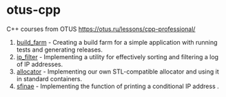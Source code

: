 # otus-cpp
C++ courses from OTUS https://otus.ru/lessons/cpp-professional/

1. [build_farm](/build_farm) - Creating a build farm for a simple application with running tests and generating releases.
2. [ip_filter](/ip_filter) - Implementing a utility for effectively sorting and filtering a log of IP addresses.
2. [allocator](/allocator) - Implementing our own STL-compatible allocator and using it in standard containers.
2. [sfinae](/sfinae) - Implementing the function of printing a conditional IP address .